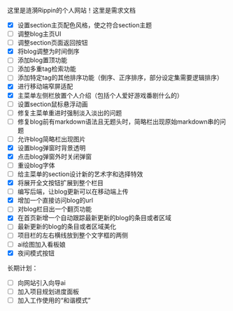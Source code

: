 这里是涟漪Rippin的个人网站！这里是需求文档

- [x] 设置section主页配色风格，使之符合section主题
- [ ] 调整blog主页UI
- [ ] 调整section页面返回按钮
- [x] 将blog调整为时间倒序
- [ ] 添加blog置顶功能
- [ ] 添加多重tag检索功能
- [ ] 添加特定tag的其他排序功能（倒序、正序排序，部分设定集需要逻辑排序）
- [x] 进行移动端窄屏适配
- [x] 主菜单左侧栏放置个人介绍（包括个人爱好游戏番剧什么的）
- [ ] 设置section鼠标悬浮动画
- [ ] 修复主菜单重进时强制淡入淡出的问题
- [ ] 修复blog前有markdown语法且无题头时，简略栏出现原始markdown串的问题
- [ ] 允许blog简略栏出现图片
- [x] 设置blog弹窗时背景透明
- [x] 点击blog弹窗外时关闭弹窗
- [ ] 重设blog字体
- [ ] 给主菜单的section设计新的艺术字和选择特效
- [x] 将展开全文按钮扩展到整个栏目
- [ ] 编写后端，让blog更新可以在移动端上传
- [x] 增加一个直接访问blog的url
- [ ] 对blog栏目出一个翻页功能
- [x] 在首页新增一个自动跟踪最新更新的blog的条目或者区域
- [ ] 最新更新的blog的条目或者区域美化
- [ ] 项目栏的左右横线放到整个文字框的两侧
- [ ] ai绘图加入看板娘
- [x] 夜间模式按钮

长期计划：
- [ ] 向网站引入向导ai
- [ ] 加入项目规划进度面板
- [ ] 加入工作使用的“和谐模式”